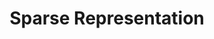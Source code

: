 ---
title: "Sparse Representation"

categories: ['']

tags: ['Sparse', 'Representation']

arabic: ['التمثيل المتناثر']

publishers: ['معجم مصطلحات التعلم الآلي والتعلم العميق وعلم البيانات']

types: "word"

slug: ""
---